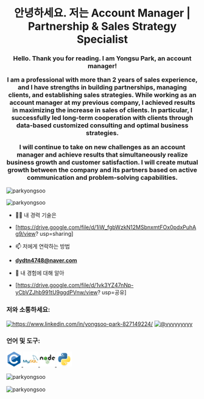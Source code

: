 <h1 align="center">안녕하세요. 저는 Account Manager | Partnership & Sales Strategy Specialist </h1>
<h3 align="center">Hello. Thank you for reading. I am Yongsu Park, an account manager!

I am a professional with more than 2 years of sales experience, and I have strengths in building partnerships, managing clients, and establishing sales strategies. 
While working as an account manager at my previous company, I achieved results in maximizing the increase in sales of clients. 
In particular, I successfully led long-term cooperation with clients through data-based customized consulting and optimal business strategies.

I will continue to take on new challenges as an account manager and achieve results that simultaneously realize business growth and customer satisfaction. 
I will create mutual growth between the company and its partners based on active communication and problem-solving capabilities.</h3>

<p align="left"> <img src="https://komarev.com/ghpvc/?username=parkyongsoo&label=Profile%20views&color=0e75b6&style=flat" alt="parkyongsoo" /> </p>
<p align="left"> <img src="https://komarev.com/ghpvc/? username=parkyongsoo&label=Profile%20views&color=0e75b6&style=flat" alt="parkyongsoo" /> </p>

- 👨‍💻 내 경력 기술은
- [https://drive.google.com/file/d/1iW_fgbWzkN12MSbnxmtFOx0pdxPuhAg9/view? usp=sharing]

- 📫 저에게 연락하는 방법
- **dydtn4748@naver.com**

- 📄 내 경험에 대해 알아
-  [https://drive.google.com/file/d/1vk3YZ47nNp-yCbVZJhb991tU9ggdPVnw/view? usp=공유]
</p>
<h3 align="left">저와 소통하세요:</h3>
<p align="left">
<a href="https://linkedin.com/in/https://www.linkedin.com/in/yongsoo-park-827149224/" target="blank"><img align="center" src="https://raw.githubusercontent.com/rahuldkjain/github-profile-readme-generator/master/src/images/icons/Social/linked-in-alt.svg" alt="https://www.linkedin.com/in/yongsoo-park-827149224/" height="30" width="40" /></a>
<a href="https://instagram.com/@vyvyyyvyy" target="blank"><img align="center" src="https://raw.githubusercontent.com/rahuldkjain/github-profile-readme-generator/master/src/images/icons/Social/instagram.svg" alt="@vyvyyyvyy" height="30" width="40" /></a>
</p>

<h3 align="left">언어 및 도구:</h3>
<p align="left"> <a href="https://www.cprogramming.com/" target="_blank" rel="noreferrer"> <img src="https://raw.githubusercontent.com/devicons/devicon/master/icons/c/c-original.svg" alt="c" width="40" height="40"/> </a> <a href="https://www.mysql.com/" target="_blank" rel="noreferrer"> <img src="https://raw.githubusercontent.com/devicons/devicon/master/icons/mysql/mysql-original-wordmark.svg" alt="mysql" width="40" height="40"/> </a> <a href="https://nodejs.org" target="_blank" rel="noreferrer"> <img src="https://raw.githubusercontent.com/devicons/devicon/master/icons/nodejs/nodejs-original-wordmark.svg" alt="nodejs" width="40" height="40"/> </a> <a href="https://www.python.org" target="_blank" rel="noreferrer"> <img src="https://raw.githubusercontent.com/devicons/devicon/master/icons/python/python-original.svg" alt="python" width="40" height="40"/> </a> </p>

<p> <img align="center" src="https://github-readme-stats.vercel.앱/api?사용자 이름=parkyongsoo&show_icons=true&locale=ko" alt="parkyongsoo" /></p>

<p><img align="center" src="https://github-readme-streak-stats.herokuapp.com/?user=parkyongsoo&" alt="parkyongsoo" /></p>
